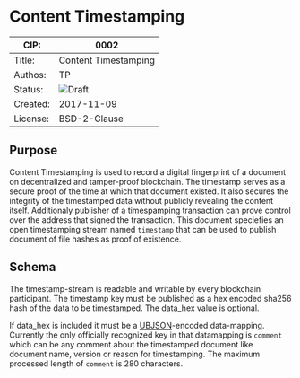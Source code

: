 # Content Timestamping

| CIP:     | 0002                                                       |
| -------- | ---------------------------------------------------------- |
| Title:   | Content Timestamping                                       |
| Authos:  | TP                                                         |
| Status:  | ![Draft](http://rfc.unprotocols.org/spec:2/COSS/draft.svg) |
| Created: | 2017-11-09                                                 |
| License: | BSD-2-Clause                                               |

## Purpose

Content Timestamping is used to record a digital fingerprint of a document on 
decentralized and tamper-proof blockchain. The timestamp serves as a secure 
proof of the time at which that document existed. It also secures the
integrity of the timestamped data without publicly revealing the content
itself. Additionaly publisher of a timespamping transaction can prove control
over the address that signed the transaction. This document speciefies an
open timestamping stream named `timestamp` that can be used to publish
document of file hashes as proof of existence.

## Schema

The timestamp-stream is readable and writable by every blockchain participant.
The timestamp key must be published as a hex encoded sha256 hash of the data
to be timestamped. The data_hex value is optional.

If data_hex is included it must be a [UBJSON](http://ubjson.org/)-encoded
data-mapping. Currently the only officially recognized key in that 
datamapping is `comment` which can be any comment about the timestamped 
document like document name, version or reason for timestamping. 
The maximum processed length of `comment` is 280 characters.
